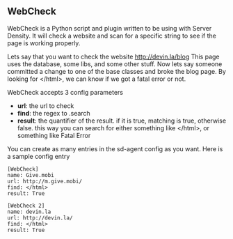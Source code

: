 WebCheck
--------

WebCheck is a Python script and plugin written to be using with Server Density.
It will check a website and scan for a specific string to see if the page is working properly.

Lets say that you want to check the website http://devin.la/blog
This page uses the database, some libs, and some other stuff.
Now lets say someone committed a change to one of the base classes and broke the blog page.
By looking for &lt;/html&gt;, we can know if we got a fatal error or not.

WebCheck accepts 3 config parameters

* **url**: the url to check
* **find**: the regex to .search
* **result**: the quantifier of the result. if it is true, matching is true, otherwise false. this way you can search for either something like &lt;/html&gt;, or something like Fatal Error

You can create as many entries in the sd-agent config as you want. Here is a sample config entry


	[WebCheck]
	name: Give.mobi
	url: http://m.give.mobi/
	find: </html>
	result: True
	
	[WebCheck 2]
	name: devin.la
	url: http://devin.la/
	find: </html>
	result: True
